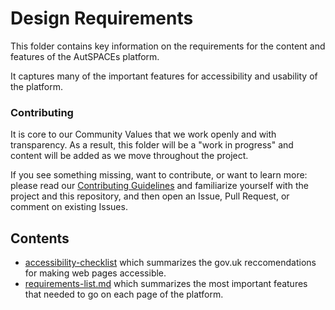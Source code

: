 # Design Requirements 

This folder contains key information on the requirements for the content and features of the AutSPACEs platform. 

It captures many of the important features for accessibility and usability of the platform. 

### Contributing

It is core to our Community Values that we work openly and with transparency. As a result, this folder will be a "work in progress" and content will be added as we move throughout the project.

If you see something missing, want to contribute, or want to learn more: please read our [Contributing Guidelines](/contributing-guidelines.md) and familiarize yourself with the project and this repository, and then open an Issue, Pull Request, or comment on existing Issues. 

## Contents
* [accessibility-checklist](./accessibility-checklist.md) which summarizes the gov.uk reccomendations for making web pages accessible. 
* [requirements-list.md](./requirements-list.md) which summarizes the most important features that needed to go on each page of the platform.
